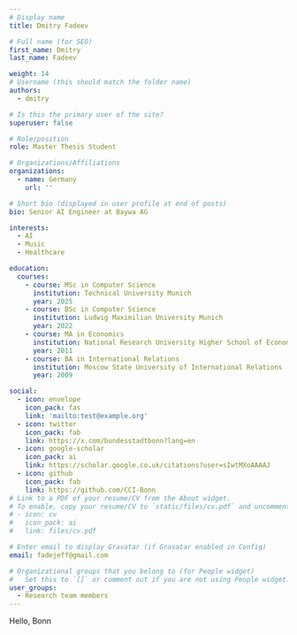 ```yaml
---
# Display name
title: Dmitry Fadeev

# Full name (for SEO)
first_name: Dmitry
last_name: Fadeev

weight: 14
# Username (this should match the folder name)
authors:
  - dmitry

# Is this the primary user of the site?
superuser: false

# Role/position
role: Master Thesis Student

# Organizations/Affiliations
organizations:
  - name: Germany
    url: ''

# Short bio (displayed in user profile at end of posts)
bio: Senior AI Engineer at Baywa AG

interests:
  - AI
  - Music
  - Healthcare

education:
  courses:
    - course: MSc in Computer Science
      institution: Technical University Munich
      year: 2025
    - course: BSc in Computer Science 
      institution: Ludwig Maximilian University Munich 
      year: 2022
    - course: MA in Economics
      institution: National Research University Higher School of Economics 
      year: 2011
    - course: BA in International Relations
      institution: Moscow State University of International Relations
      year: 2009

social:
  - icon: envelope
    icon_pack: fas
    link: 'mailto:test@example.org'
  - icon: twitter
    icon_pack: fab
    link: https://x.com/bundesstadtbonn?lang=en
  - icon: google-scholar
    icon_pack: ai
    link: https://scholar.google.co.uk/citations?user=sIwtMXoAAAAJ
  - icon: github
    icon_pack: fab
    link: https://github.com/CCI-Bonn
# Link to a PDF of your resume/CV from the About widget.
# To enable, copy your resume/CV to `static/files/cv.pdf` and uncomment the lines below.
# - icon: cv
#   icon_pack: ai
#   link: files/cv.pdf

# Enter email to display Gravatar (if Gravatar enabled in Config)
email: fadejeff@gmail.com

# Organizational groups that you belong to (for People widget)
#   Set this to `[]` or comment out if you are not using People widget.
user_groups:
  - Research team members
---
```


Hello, Bonn
